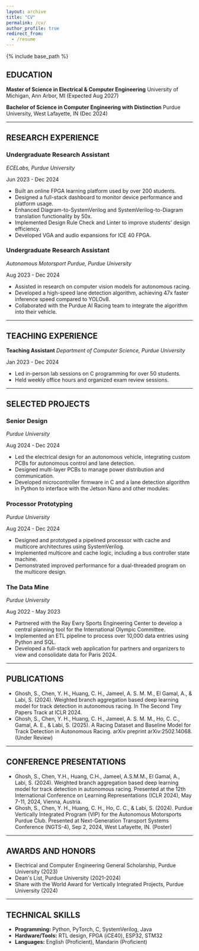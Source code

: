 ```yaml
---
layout: archive
title: "CV"
permalink: /cv/
author_profile: true
redirect_from:
  - /resume
---
```

{% include base_path %}

## EDUCATION

**Master of Science in Electrical & Computer Engineering**
University of Michigan, Ann Arbor, MI (Expected Aug 2027)

**Bachelor of Science in Computer Engineering with Distinction**
Purdue University, West Lafayette, IN (Dec 2024)

---

## RESEARCH EXPERIENCE

### Undergraduate Research Assistant

*ECELabs, Purdue University* 

Jun 2023 - Dec 2024

* Built an online FPGA learning platform used by over 200 students.
* Designed a full-stack dashboard to monitor device performance and platform usage.
* Enhanced Diagram-to-SystemVerilog and SystemVerilog-to-Diagram translation functionality by 50x.
* Implemented Design Rule Check and Linter to improve students' design efficiency.
* Developed VGA and audio expansions for ICE 40 FPGA.

### Undergraduate Research Assistant

*Autonomous Motorsport Purdue, Purdue University* 

Aug 2023 - Dec 2024

* Assisted in research on computer vision models for autonomous racing.
* Developed a high-speed lane detection algorithm, achieving 47x faster inference speed compared to YOLOv8.
* Collaborated with the Purdue AI Racing team to integrate the algorithm into their vehicle.

---

## TEACHING EXPERIENCE

**Teaching Assistant**
*Department of Computer Science, Purdue University* 

Jan 2023 - Dec 2024

* Led in-person lab sessions on C programming for over 50 students.
* Held weekly office hours and organized exam review sessions.

---

## SELECTED PROJECTS

### Senior Design

*Purdue University* 

Aug 2024 - Dec 2024

* Led the electrical design for an autonomous vehicle, integrating custom PCBs for autonomous control and lane detection.
* Designed multi-layer PCBs to manage power distribution and communication.
* Developed microcontroller firmware in C and a lane detection algorithm in Python to interface with the Jetson Nano and other modules.

### Processor Prototyping

*Purdue University* 

Aug 2024 - Dec 2024

* Designed and prototyped a pipelined processor with cache and multicore architectures using SystemVerilog.
* Implemented multicore and cache logic, including a bus controller state machine.
* Demonstrated improved performance for a dual-threaded program on the multicore design.

### The Data Mine

*Purdue University* 

Aug 2022 - May 2023

* Partnered with the Ray Ewry Sports Engineering Center to develop a central planning tool for the International Olympic Committee.
* Implemented an ETL pipeline to process over 10,000 data entries using Python and SQL.
* Developed a full-stack web application for partners and organizers to view and consolidate data for Paris 2024.

---

## PUBLICATIONS

* Ghosh, S., Chen, Y. H., Huang, C. H., Jameel, A. S. M. M., El Gamal, A., & Labi, S. (2024). Weighted branch aggregation based deep learning model for track detection in autonomous racing. In The Second Tiny Papers Track at ICLR 2024.
* Ghosh, S., Chen, Y. H., Huang, C. H., Jameel, A. S. M. M., Ho, C. C., Gamal, A. E., & Labi, S. (2025). A Racing Dataset and Baseline Model for Track Detection in Autonomous Racing. arXiv preprint arXiv:2502.14068. (Under Review)

---

## CONFERENCE PRESENTATIONS

* Ghosh, S., Chen, Y.H., Huang, C.H., Jameel, A.S.M.M., El Gamal, A., Labi, S. (2024). Weighted branch aggregation based deep learning model for track detection in autonomous racing. Presented at the 12th International Conference on Learning Representations (ICLR 2024), May 7-11, 2024, Vienna, Austria.
* Ghosh, S., Chen, Y. H., Huang, C. H., Ho, C. C., & Labi, S. (2024). Purdue Vertically Integrated Program (VIP) for the Autonomous Motorsports Purdue Club. Presented at Next-Generation Transport Systems Conference (NGTS-4), Sep 2, 2024, West Lafayette, IN. (Poster)

---

## AWARDS AND HONORS

* Electrical and Computer Engineering General Scholarship, Purdue University (2023)
* Dean's List, Purdue University (2021-2024)
* Share with the World Award for Vertically Integrated Projects, Purdue University (2024)

---

## TECHNICAL SKILLS

* **Programming:** Python, PyTorch, C, SystemVerilog, Java
* **Hardware/Tools:** RTL design, FPGA (iCE40), ESP32, STM32
* **Languages:** English (Proficient), Mandarin (Proficient)

<!--<ul>{% for post in site.publications reversed %}
    {% include archive-single-cv.html %}
  {% endfor %}</ul>/-->
